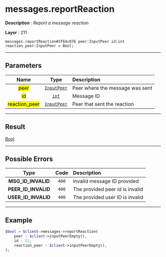 # messages.reportReaction

**Description** : *Report a message reaction*

**Layer** : 211

```tl
messages.reportReaction#3f64c076 peer:InputPeer id:int reaction_peer:InputPeer = Bool;
```

---

## Parameters

| Name | Type | Description |
| :---: | :---: | :--- |
| <mark>peer</mark> | [`InputPeer`](type/InputPeer) | Peer where the message was sent |
| <mark>id</mark> | [`int`](type/int) | Message ID |
| <mark>reaction_peer</mark> | [`InputPeer`](type/InputPeer) | Peer that sent the reaction |

---

## Result

[Bool](type/Bool)

---

## Possible Errors

| Type | Code | Description |
| :---: | :---: | :--- |
| **MSG_ID_INVALID** | `400` | Invalid message ID provided |
| **PEER_ID_INVALID** | `400` | The provided peer id is invalid |
| **USER_ID_INVALID** | `400` | The provided user ID is invalid |

---

## Example

```php
$bool = $client->messages->reportReaction(
	peer : $client->inputPeerEmpty(),
	id : 21,
	reaction_peer : $client->inputPeerEmpty(),
);
```